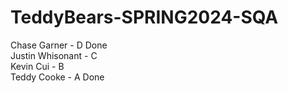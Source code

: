 # TeddyBears-SPRING2024-SQA
Chase Garner - D Done \
Justin Whisonant - C \
Kevin Cui - B \
Teddy Cooke - A Done
